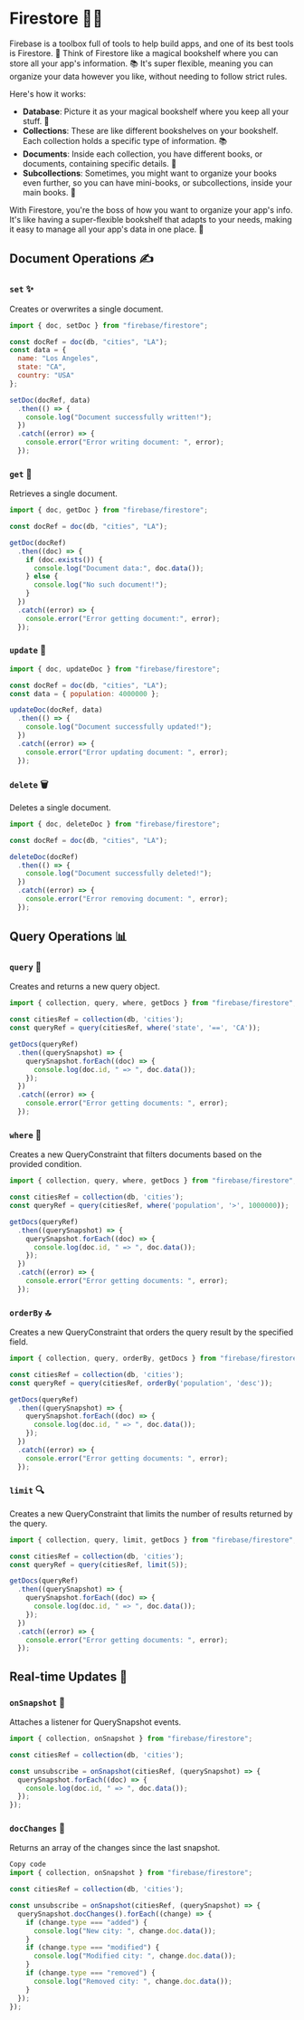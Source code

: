 # Firestore 📄🔥

Firebase is a toolbox full of tools to help build apps, and one of its best tools is Firestore. 🔧 Think of Firestore like a magical bookshelf where you can store all your app's information. 📚 It's super flexible, meaning you can organize your data however you like, without needing to follow strict rules.

Here's how it works:
- **Database**: Picture it as your magical bookshelf where you keep all your stuff. 📂
- **Collections**: These are like different bookshelves on your bookshelf. Each collection holds a specific type of information. 📚
- **Documents**: Inside each collection, you have different books, or documents, containing specific details. 📄
- **Subcollections**: Sometimes, you might want to organize your books even further, so you can have mini-books, or subcollections, inside your main books. 📗

With Firestore, you're the boss of how you want to organize your app's info. It's like having a super-flexible bookshelf that adapts to your needs, making it easy to manage all your app's data in one place. 🎉

## Document Operations ✍️

### `set` ✨
Creates or overwrites a single document.

```javascript
import { doc, setDoc } from "firebase/firestore"; 

const docRef = doc(db, "cities", "LA");
const data = {
  name: "Los Angeles",
  state: "CA",
  country: "USA"
};

setDoc(docRef, data)
  .then(() => {
    console.log("Document successfully written!");
  })
  .catch((error) => {
    console.error("Error writing document: ", error);
  });
```

  ### `get` 📝
Retrieves a single document.

```javascript
import { doc, getDoc } from "firebase/firestore"; 

const docRef = doc(db, "cities", "LA");

getDoc(docRef)
  .then((doc) => {
    if (doc.exists()) {
      console.log("Document data:", doc.data());
    } else {
      console.log("No such document!");
    }
  })
  .catch((error) => {
    console.error("Error getting document:", error);
  });
```

### `update` 🔄
```javascript
import { doc, updateDoc } from "firebase/firestore"; 

const docRef = doc(db, "cities", "LA");
const data = { population: 4000000 };

updateDoc(docRef, data)
  .then(() => {
    console.log("Document successfully updated!");
  })
  .catch((error) => {
    console.error("Error updating document: ", error);
  });
```

### `delete` 🗑️
Deletes a single document.

```javascript
import { doc, deleteDoc } from "firebase/firestore"; 

const docRef = doc(db, "cities", "LA");

deleteDoc(docRef)
  .then(() => {
    console.log("Document successfully deleted!");
  })
  .catch((error) => {
    console.error("Error removing document: ", error);
  });

```
## Query Operations 📊

### `query` 📝

Creates and returns a new query object.

```javascript
import { collection, query, where, getDocs } from "firebase/firestore"; 

const citiesRef = collection(db, 'cities');
const queryRef = query(citiesRef, where('state', '==', 'CA'));

getDocs(queryRef)
  .then((querySnapshot) => {
    querySnapshot.forEach((doc) => {
      console.log(doc.id, " => ", doc.data());
    });
  })
  .catch((error) => {
    console.error("Error getting documents: ", error);
  });
```

### `where` 🎯

Creates a new QueryConstraint that filters documents based on the provided condition.

```javascript
import { collection, query, where, getDocs } from "firebase/firestore"; 

const citiesRef = collection(db, 'cities');
const queryRef = query(citiesRef, where('population', '>', 1000000));

getDocs(queryRef)
  .then((querySnapshot) => {
    querySnapshot.forEach((doc) => {
      console.log(doc.id, " => ", doc.data());
    });
  })
  .catch((error) => {
    console.error("Error getting documents: ", error);
  });
```
### `orderBy` 🔝

Creates a new QueryConstraint that orders the query result by the specified field.

```javascript
import { collection, query, orderBy, getDocs } from "firebase/firestore"; 

const citiesRef = collection(db, 'cities');
const queryRef = query(citiesRef, orderBy('population', 'desc'));

getDocs(queryRef)
  .then((querySnapshot) => {
    querySnapshot.forEach((doc) => {
      console.log(doc.id, " => ", doc.data());
    });
  })
  .catch((error) => {
    console.error("Error getting documents: ", error);
  });
```
### `limit` 🔍

Creates a new QueryConstraint that limits the number of results returned by the query.

```javascript
import { collection, query, limit, getDocs } from "firebase/firestore"; 

const citiesRef = collection(db, 'cities');
const queryRef = query(citiesRef, limit(5));

getDocs(queryRef)
  .then((querySnapshot) => {
    querySnapshot.forEach((doc) => {
      console.log(doc.id, " => ", doc.data());
    });
  })
  .catch((error) => {
    console.error("Error getting documents: ", error);
  });
```

## Real-time Updates 🔄
### `onSnapshot` 📡

Attaches a listener for QuerySnapshot events.

```javascript
import { collection, onSnapshot } from "firebase/firestore"; 

const citiesRef = collection(db, 'cities');

const unsubscribe = onSnapshot(citiesRef, (querySnapshot) => {
  querySnapshot.forEach((doc) => {
    console.log(doc.id, " => ", doc.data());
  });
});
```

### `docChanges` 🔄

Returns an array of the changes since the last snapshot.

```javascript
Copy code
import { collection, onSnapshot } from "firebase/firestore"; 

const citiesRef = collection(db, 'cities');

const unsubscribe = onSnapshot(citiesRef, (querySnapshot) => {
  querySnapshot.docChanges().forEach((change) => {
    if (change.type === "added") {
      console.log("New city: ", change.doc.data());
    }
    if (change.type === "modified") {
      console.log("Modified city: ", change.doc.data());
    }
    if (change.type === "removed") {
      console.log("Removed city: ", change.doc.data());
    }
  });
});
```
